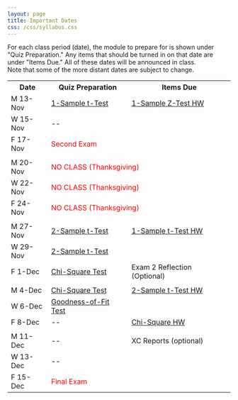 ```yaml
---
layout: page
title: Important Dates
css: /css/syllabus.css
---
```


<div class="alert alert-info">
For each class period (date), the module to prepare for is shown under "Quiz Preparation." Any items that should be turned in on that date are under "Items Due." All of these dates will be announced in class.
</div>

<div class="alert alert-warning">
Note that some of the more distant dates are subject to change.
</div>

<table width="100%">
<tr><th width="18%">Date</th><th width="36%">Quiz Preparation</th><th width="46%">Items Due</th></tr>
<!---
<tr><td>M 11-Sep</td>
    <td><a href="../modules/DataProduction">DataProduction</a></td>
    <td><a href="../modules/WhyStats_HW">Why Statistics is Important HW</a></td></tr>
<tr><td>W 13-Sep</td>
    <td><a href="../modules/GettingDataIntoR">Getting Data Into R</a></td>
    <td><a href="../modules/FoundationalDefns_HW">Foundational Definitions HW</a></td></tr>
<tr><td>F 15-Sep</td>
    <td><a href="../modules/GettingDataIntoR">Getting Data Into R</a></td>
    <td><a href="../modules/DataProduction_HW">Data Production HW</a></td></tr>
<tr><td></td><td></td><td></td></tr>
<tr><td>M 18-Sep</td>
    <td><a href="../modules/UEDAQuant1">Summaries for One Quant ...</a></td>
    <td>--</td></tr>
<tr><td>W 20-Sep</td>
    <td><a href="../modules/UEDAQuant2">Univariate EDA - Quant</a></td>
    <td><a href="../modules/GettingDataIntoR_HW">Getting Data Into R HW</a></td></tr>
<tr><td>F 22-Sep</td>
    <td><a href="../modules/UEDAQuant2">Univariate EDA - Quant</a></td>
    <td>--</td></tr>
<tr><td></td><td></td><td></td></tr>

<tr><td>M 25-Sep</td>
    <td><a href="../modules/UEDACat">Univariate EDA - Categorical</a></td>
    <td>--</td></tr>
<tr><td>W 27-Sep</td>
    <td><a href="../modules/NormalDist">Normal Distributions</a></td>
    <td><a href="../modules/UEDAQuant2_HW2">Univariate EDA - Quant HW</a></td></tr>
<tr><td>F 29-Sep</td>
    <td><a href="../modules/NormalDist">Normal Distributions</a></td>
    <td><a href="../modules/UEDACat_HW">Univariate EDA - Cat HW</a></td></tr>
<tr><td></td><td></td><td></td></tr>

<tr><td>M 2-Oct</td>
    <td><a href="../modules/BEDACat">Bivariate EDA - Categorical</a></td>
    <td>--</td></tr>
<tr><td>W 4-Oct</td>
    <td><a href="../modules/BEDAQuant">Bivariate EDA - Quantitative</a></td>
    <td><a href="../modules/NormalDist_HW2">Normal Distributions HW</a></td></tr>
<tr><td>F 6-Oct</td>
    <td>Exam Prep</td>
    <td><a href="../modules/BEDACat_HW2">Bivariate EDA - Cat</a></td></tr>
<tr><td></td><td></td><td></td></tr>

<tr><td>M 9-Oct</td>
    <td>Exam Prep</td>
    <td><a href="../modules/BEDAQuant_HW2">Bivariate EDA - Quant</a></td></tr>
<tr><td>W 11-Oct</td>
    <td colspan="2"><span style="color:red">First Exam</span></td></tr>
<tr><td>F 13-Oct</td>
    <td><a href="../modules/LinearRegression">Linear Regression</a></td>
    <td>--</td></tr>
<tr><td></td><td></td><td></td></tr>

<tr><td>M 16-Oct</td>
    <td><a href="../modules/LinearRegression">Linear Regression</a></td>
    <td>--</td></tr>
<tr><td>W 18-Oct</td>
    <td><a href="../modules/SamplingDist">Sampling Distributions</a></td>
    <td>Exam 1 Reflection (Optional)</td></tr>
<tr><td>F 20-Oct</td>
    <td><a href="../modules/Probability">Probability</a></td>
    <td><a href="../modules/LinearRegression_HW2">Linear Regression HW</a></td></tr>
<tr><td></td><td></td><td></td></tr>

<tr><td>M 23-Oct</td>
    <td colspan="2"><span style="color:red">NO CLASS (College Reading Day)</span></td></tr>
<tr><td>W 25-Oct</td>
    <td><a href="../modules/HypTesting">Hypothesis Testing</a></td>
    <td><a href="../modules/SamplingDist_HW">Sampling Distributions HW</a><br>
    <a href="../modules/Probability_HW">Probability HW</a></td></tr>
<tr><td>F 27-Oct</td>
    <td></td>
    <td></td></tr>
<tr><td></td><td></td><td></td></tr>

<tr><td>M 30-Oct</td>
    <td><a href="../modules/HypTesting">Hypothesis Testing</a></td>
    <td></td></tr>
<tr><td>W 1-Nov</td>
    <td><a href="../modules/ConfRegions">Confidence Regions</a></td>
    <td><a href="../modules/HypTesting_HW">Hypothesis Testing HW</a></td></tr>
<tr><td>F 3-Nov</td>
    <td><a href="../modules/ConfRegions">Confidence Regions</a></td>
    <td></td></tr>
<tr><td></td><td></td><td></td></tr>

<tr><td>M 6-Nov</td>
    <td><a href="../modules/1SampleZ">1-Sample Z-Test</a></td>
    <td></td></tr>
<tr><td>W 8-Nov</td>
    <td><a href="../modules/1SampleZ">1-Sample Z-Test</a></td>
    <td><a href="../modules/ConfRegions_HW">Confidence Regions HW</a></td></tr>
<tr><td>F 10-Nov</td>
    <td><a href="../modules/1Samplet">1-Sample t-Test</a></td>
    <td></td></tr>
<tr><td></td><td></td><td></td></tr>
--->
<tr><td>M 13-Nov</td>
    <td><a href="../modules/1Samplet">1-Sample t-Test</a></td>
    <td><a href="../modules/1SampleZ_HW">1-Sample Z-Test HW</a></td></tr>
<tr><td>W 15-Nov</td>
    <td>--</td>
    <td></td></tr>
<tr><td>F 17-Nov</td>
    <td colspan="2"><span style="color:red">Second Exam</span></td></tr>
<tr><td></td><td></td><td></td></tr>

<tr><td>M 20-Nov</td>
    <td colspan="2"><span style="color:red">NO CLASS (Thanksgiving)</span></td></tr>
<tr><td>W 22-Nov</td>
    <td colspan="2"><span style="color:red">NO CLASS (Thanksgiving)</span></td></tr>
<tr><td>F 24-Nov</td>
    <td colspan="2"><span style="color:red">NO CLASS (Thanksgiving)</span></td></tr>
<tr><td></td><td></td><td></td></tr>

<tr><td>M 27-Nov</td>
    <td><a href="../modules/2Samplet">2-Sample t-Test</a></td>
    <td><a href="../modules/1Samplet_HW">1-Sample t-Test HW</a></td></tr>
<tr><td>W 29-Nov</td>
    <td><a href="../modules/2Samplet">2-Sample t-Test</a></td>
    <td></td></tr>
<tr><td>F 1-Dec</td>
    <td><a href="../modules/ChiSquare">Chi-Square Test</a></td>
    <td>Exam 2 Reflection (Optional)</td></tr>
<tr><td></td><td></td><td></td></tr>

<tr><td>M 4-Dec</td>
    <td><a href="../modules/ChiSquare">Chi-Square Test</a></td>
    <td><a href="../modules/2Samplet_HW">2-Sample t-Test HW</a></td></tr>
<tr><td>W 6-Dec</td>
    <td><a href="../modules/GOFTest">Goodness-of-Fit Test</a></td>
    <td></td></tr>
<tr><td>F 8-Dec</td>
    <td>--</td>
    <td><a href="../modules/ChiSquare_HW">Chi-Square HW</a></td></tr>
<tr><td></td><td></td><td></td></tr>

<tr><td>M 11-Dec</td>
    <td>--</td>
    <td>XC Reports (optional)</td></tr>
<tr><td>W 13-Dec</td>
    <td>--</td>
    <td></td></tr>
<tr><td>F 15-Dec</td>
    <td colspan="2"><span style="color:red">Final Exam</span></td></tr>
</table>
